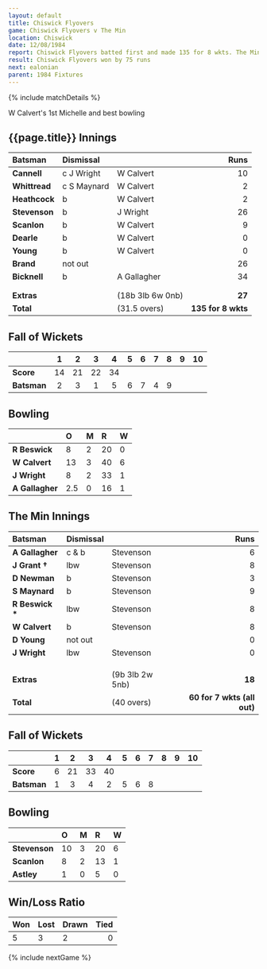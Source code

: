 ```yaml
---
layout: default
title: Chiswick Flyovers
game: Chiswick Flyovers v The Min
location: Chiswick
date: 12/08/1984
report: Chiswick Flyovers batted first and made 135 for 8 wkts. The Min were bundled out for 60.
result: Chiswick Flyovers won by 75 runs
next: ealonian
parent: 1984 Fixtures
---
```


{% include matchDetails %}

W Calvert's 1st Michelle and best bowling
 
## {{page.title}} Innings

| Batsman | Dismissal |  | Runs |
|:---|:---|---|---:|
| **Cannell** | c J Wright | W Calvert | 10 |
| **Whittread** | c S Maynard | W Calvert | 2 |
| **Heathcock** | b | W Calvert | 2 |
| **Stevenson** | b | J Wright | 26 |
| **Scanlon** | b | W Calvert | 9 |
| **Dearle** | b | W Calvert | 0 |
| **Young** | b | W Calvert | 0 |
| **Brand** | not out |  | 26 |
| **Bicknell** | b | A Gallagher | 34 |
|  |  |  |  |
|  |  |  |  |
| **Extras** | | (18b 3lb 6w 0nb) | **27** |
| **Total** | | (31.5 overs) | **135 for 8 wkts** |

## Fall of Wickets

| | 1 | 2 | 3 | 4 | 5 | 6 | 7 | 8 | 9 | 10 |
|---|:---:|:---:|:---:|:---:|:---:|:---:|:---:|:---:|:---:|:---:|
| **Score** | 14 | 21 | 22 | 34 |  |  | | | | |
| **Batsman** | 2 | 3 | 1 | 5 | 6 | 7 | 4 | 9 |  | |

## Bowling

| | O | M | R | W |
|---|:---|:---|:---|:---|
| **R Beswick** | 8 | 2 | 20 | 0 |
| **W Calvert** | 13 | 3 | 40 | 6 |
| **J Wright** | 8 | 2 | 33 | 1 |
| **A Gallagher** | 2.5 | 0 | 16 | 1 |


## The Min Innings

| Batsman | Dismissal |  | Runs |
|:---|:---|---|---:|
| **A Gallagher** | c & b | Stevenson | 6 |
| **J Grant &#8224;** | lbw | Stevenson | 8 |
| **D Newman** | b | Stevenson | 3 |
| **S Maynard** | b | Stevenson | 9 |
| **R Beswick &#42;** | lbw | Stevenson | 8 |
| **W Calvert** | b | Stevenson | 8 |
| **D Young** | not out | | 0 |
| **J Wright** | lbw | Stevenson | 0 |
|  |  |  |  |
|  |  |  |  |
|  |  |  |  |
| **Extras** | | (9b 3lb 2w 5nb) | **18** |
| **Total** | | (40 overs) | **60 for 7 wkts (all out)** |

## Fall of Wickets

| | 1 | 2 | 3 | 4 | 5 | 6 | 7 | 8 | 9 | 10 |
|---|:---:|:---:|:---:|:---:|:---:|:---:|:---:|:---:|:---:|:---:|
| **Score** | 6 | 21 | 33 | 40 |  |  |  |  |  |  |
| **Batsman** | 1 | 3 | 4 | 2 | 5 | 6 | 8 |  |  |  |

## Bowling

| | O | M | R | W |
|---|:---|:---|:---|:---|
| **Stevenson** | 10 | 3 | 20 | 6 |
| **Scanlon** | 8 | 2 | 13 | 1 |
| **Astley** | 1 | 0 | 5 | 0 |

## Win/Loss Ratio

| Won | Lost | Drawn | Tied |
|:---|:---|:---|---:|
| 5 | 3 | 2 | 0 |

{% include nextGame %}